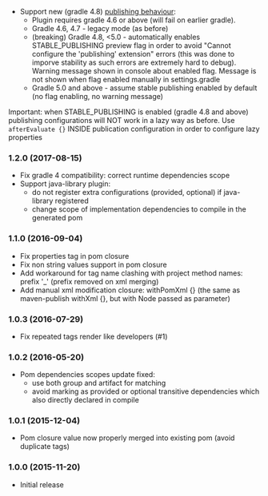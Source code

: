 * Support new (gradle 4.8) [publishing behaviour](https://docs.gradle.org/4.8/userguide/publishing_maven.html#publishing_maven:deferred_configuration):
    - Plugin requires gradle 4.6 or above (will fail on earlier gradle).
    - Gradle 4.6, 4.7 - legacy mode (as before)    
    - (breaking) Gradle 4.8, <5.0 - automatically enables STABLE_PUBLISHING preview flag 
        in order to avoid "Cannot configure the 'publishing' extension" errors 
        (this was done to imporve stability as such errors are extremely hard to debug). 
        Warning message shown in console about enabled flag. 
        Message is not shown when flag enabled manually in settings.gradle
    - Gradle 5.0 and above - assume stable publishing enabled by default (no flag enabling, no warning message)        
              
Important: when STABLE_PUBLISHING is enabled (gradle 4.8 and above) publishing configurations will NOT work 
in a lazy way as before. Use `afterEvaluate {}` INSIDE publication configuration in order to configure lazy properties               

### 1.2.0 (2017-08-15)
* Fix gradle 4 compatibility: correct runtime dependencies scope 
* Support java-library plugin: 
    - do not register extra configurations (provided, optional) if java-library registered
    - change scope of implementation dependencies to compile in the generated pom

### 1.1.0 (2016-09-04)
* Fix properties tag in pom closure
* Fix non string values support in pom closure
* Add workaround for tag name clashing with project method names: prefix '_' (prefix removed on xml merging)
* Add manual xml modification closure: withPomXml {} (the same as maven-publish withXml {}, but with Node passed as parameter)

### 1.0.3 (2016-07-29)
* Fix repeated tags render like developers (#1)

### 1.0.2 (2016-05-20)
* Pom dependencies scopes update fixed:
    - use both group and artifact for matching
    - avoid marking as provided or optional transitive dependencies which also directly declared in compile

### 1.0.1 (2015-12-04)
* Pom closure value now properly merged into existing pom (avoid duplicate tags)

### 1.0.0 (2015-11-20)
* Initial release